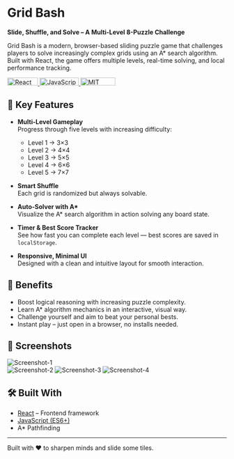 # Grid Bash

**Slide, Shuffle, and Solve – A Multi-Level 8-Puzzle Challenge**

Grid Bash is a modern, browser-based sliding puzzle game that challenges players to solve increasingly complex grids using an A\* search algorithm. Built with React, the game offers multiple levels, real-time solving, and local performance tracking.

<a href="https://reactjs.org/">
<img src="https://img.shields.io/badge/React-61DAFB.svg?style=for-the-badge&logo=React&logoColor=white" alt="React Badge" width="70" height="18"/>
</a>
<a href="https://developer.mozilla.org/en-US/docs/Web/JavaScript">
<img src="https://img.shields.io/badge/JavaScript-F7DF1E.svg?style=for-the-badge&logo=javascript&logoColor=black" alt="JavaScript Badge" width="90" height="18"/>
</a>
<a href="https://opensource.org/licenses/MIT">
<img src="https://img.shields.io/badge/License-MIT-green.svg" alt="MIT License Badge" width="80" height="18"/>
</a>

## 🧐 Key Features

- **Multi-Level Gameplay**  
  Progress through five levels with increasing difficulty:

  - Level 1 → 3×3
  - Level 2 → 4×4
  - Level 3 → 5×5
  - Level 4 → 6×6
  - Level 5 → 7×7

- **Smart Shuffle**  
  Each grid is randomized but always solvable.

- **Auto-Solver with A\***  
  Visualize the A\* search algorithm in action solving any board state.

- **Timer & Best Score Tracker**  
  See how fast you can complete each level — best scores are saved in `localStorage`.

- **Responsive, Minimal UI**  
  Designed with a clean and intuitive layout for smooth interaction.

## 👏 Benefits

- Boost logical reasoning with increasing puzzle complexity.
- Learn A\* algorithm mechanics in an interactive, visual way.
- Challenge yourself and aim to beat your personal bests.
- Instant play – just open in a browser, no installs needed.

## 🚀 Screenshots

![Screenshot-1](https://sanmeet007.github.io/public/grid-bash/screenshot-1.png)  
![Screenshot-2](https://sanmeet007.github.io/public/grid-bash/screenshot-2.png)
![Screenshot-3](https://sanmeet007.github.io/public/grid-bash/screenshot-3.png)
![Screenshot-4](https://sanmeet007.github.io/public/grid-bash/screenshot-4.png)

## 🛠️ Built With

- [React](https://reactjs.org/) – Frontend framework
- [JavaScript (ES6+)](https://developer.mozilla.org/en-US/docs/Web/JavaScript)
- A\* Pathfinding

---
<p>
Built with ❤️ to sharpen minds and slide some tiles.
</p>
